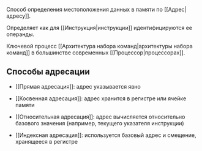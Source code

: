 Способ определения местоположения данных в памяти по [[Адрес|адресу]].

Определяет как для [[Инструкция|инструкции]] идентифицируются ее операнды.

Ключевой процесс [[Архитектура набора команд|архитектуры набора команд]] в большинстве современных [[Процессор|процессорах]].

## Способы адресации

- [[Прямая адресация]]: адрес указывается явно
    
- [[Косвенная адресация]]: адрес хранится в регистре или ячейке памяти
    
- [[Относительная адресация]]: адрес вычисляется относительно базового значения (например, текущего указателя инструкции)
    
- [[Индексная адресация]]: используется базовый адрес и смещение, хранящееся в регистре